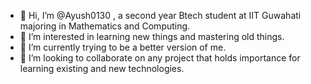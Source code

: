 - 👋 Hi, I’m @Ayush0130 , a second year Btech student at IIT Guwahati majoring in Mathematics and Computing.
- 👀 I’m interested in learning new things and mastering old things.
- 🌱 I’m currently trying to be a better version of me.
- 💞️ I’m looking to collaborate on any project that holds importance for learning existing and new technologies.

<!---
Ayush0130/Ayush0130 is a ✨ special ✨ repository because its `README.md` (this file) appears on your GitHub profile.
You can click the Preview link to take a look at your changes.
--->
